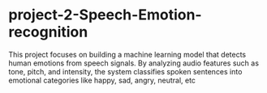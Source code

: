 # project-2-Speech-Emotion-recognition
This project focuses on building a machine learning model that detects human emotions from speech signals. By analyzing audio features such as tone, pitch, and intensity, the system classifies spoken sentences into emotional categories like happy, sad, angry, neutral, etc
